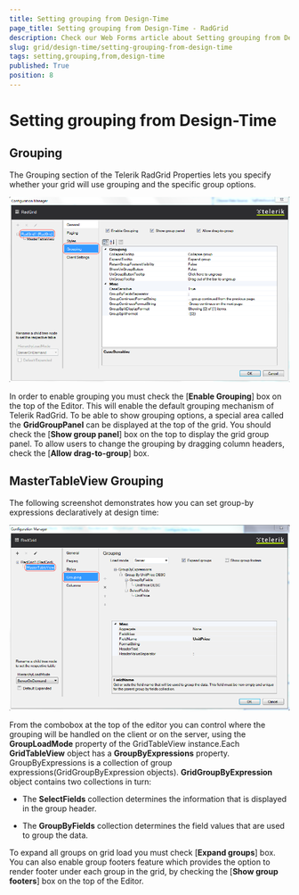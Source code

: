 ```yaml
---
title: Setting grouping from Design-Time
page_title: Setting grouping from Design-Time - RadGrid
description: Check our Web Forms article about Setting grouping from Design-Time.
slug: grid/design-time/setting-grouping-from-design-time
tags: setting,grouping,from,design-time
published: True
position: 8
---
```


# Setting grouping from Design-Time



## Grouping

The Grouping section of the Telerik RadGrid Properties lets you specify whether your grid will use grouping and the specific group options.

![Design-time Grouping](images/grid_setting-grouping-from-design-time1.png)

In order to enable grouping you must check the [**Enable Grouping**] box on the top of the Editor. This will enable the default grouping mechanism of Telerik RadGrid. To be able to show grouping options, a special area called the **GridGroupPanel** can be displayed at the top of the grid. You should check the [**Show group panel**] box on the top to display the grid group panel. To allow users to change the grouping by dragging column headers, check the [**Allow drag-to-group**] box.

## MasterTableView Grouping

The following screenshot demonstrates how you can set group-by expressions declaratively at design time:

![Design-time GroupByExpressions](images/grid_setting-grouping-from-design-time2.png)

From the combobox at the top of the editor you can control where the grouping will be handled on the client or on the server, using the **GroupLoadMode** property of the GridTableView instance.Each **GridTableView** object has a **GroupByExpressions** property. GroupByExpressions is a collection of group expressions(GridGroupByExpression objects). **GridGroupByExpression** object contains two collections in turn:

* The **SelectFields** collection determines the information that is displayed in the group header.

* The **GroupByFields** collection determines the field values that are used to group the data.

To expand all groups on grid load you must check [**Expand groups**] box. You can also enable group footers feature which provides the option to render footer under each group in the grid, by checking the [**Show group footers**] box on the top of the Editor.
